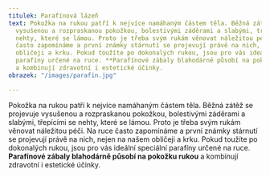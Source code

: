 ```yaml
---
titulek: Parafínová lázeň
text: Pokožka na rukou patří k nejvíce namáhaným částem těla. Běžná zátěž se projevuje
  vysušenou a rozpraskanou pokožkou, bolestivými záděrami a slabými, třepícími se
  nehty, které se lámou. Proto je třeba svým rukám věnovat náležitou péči. Na ruce
  často zapomínáme a první známky stárnutí se projevují právě na nich, nejen na našem
  obličeji a krku. Pokud toužíte po dokonalých rukou, jsou pro vás ideální speciální
  parafíny určené na ruce. **Parafínové zábaly blahodárně působí na pokožku rukou**
  a kombinují zdravotní i estetické účinky.
obrazek: "/images/parafin.jpg"

---
```

Pokožka na rukou patří k nejvíce namáhaným částem těla. Běžná zátěž se projevuje vysušenou a rozpraskanou pokožkou, bolestivými záděrami a slabými, třepícími se nehty, které se lámou. Proto je třeba svým rukám věnovat náležitou péči. Na ruce často zapomínáme a první známky stárnutí se projevují právě na nich, nejen na našem obličeji a krku. Pokud toužíte po dokonalých rukou, jsou pro vás ideální speciální parafíny určené na ruce. **Parafínové zábaly blahodárně působí na pokožku rukou** a kombinují zdravotní i estetické účinky.